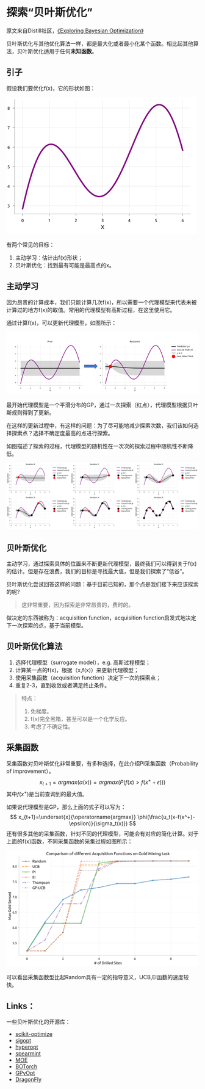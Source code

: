 # 探索“贝叶斯优化”

原文来自Distill社区，[《Exploring Bayesian Optimization》](https://distill.pub/2020/bayesian-optimization/)

贝叶斯优化与其他优化算法一样，都是最大化或者最小化某个函数。相比起其他算法，贝叶斯优化适用于任何**未知函数**。

## 引子

假设我们要优化f(x)，它的形状如图：

![image-20220504132422117](%E6%8E%A2%E7%B4%A2%E2%80%9C%E8%B4%9D%E5%8F%B6%E6%96%AF%E4%BC%98%E5%8C%96%E2%80%9D.assets/image-20220504132422117.png)

有两个常见的目标：

1. 主动学习：估计出f(x)形状；
2. 贝叶斯优化：找到最有可能是最高点的x。

## 主动学习

因为昂贵的计算成本，我们只能计算几次f(x)，所以需要一个代理模型来代表未被计算过的地方f(x)的取值。常用的代理模型有高斯过程，在这里使用它。

通过计算f(x)，可以更新代理模型，如图所示：

![image-20220504133037012](%E6%8E%A2%E7%B4%A2%E2%80%9C%E8%B4%9D%E5%8F%B6%E6%96%AF%E4%BC%98%E5%8C%96%E2%80%9D.assets/image-20220504133037012.png)

最开始代理模型是一个平滑分布的GP，通过一次探索（红点），代理模型根据贝叶斯规则得到了更新。

在这样的更新过程中，有这样的问题：为了尽可能地减少探索次数，我们该如何选择探索点？选择不确定度最高的点进行探索。

如图描述了探索的过程，代理模型的随机性在一次次的探索过程中随机性不断降低。

![image-20220504133915384](%E6%8E%A2%E7%B4%A2%E2%80%9C%E8%B4%9D%E5%8F%B6%E6%96%AF%E4%BC%98%E5%8C%96%E2%80%9D.assets/image-20220504133915384.png)

## 贝叶斯优化

主动学习，通过探索具体的位置来不断更新代理模型，最终我们可以得到关于f(x)的估计。但是存在浪费，我们的目标是寻找最大值，但是我们探索了“低谷”。

贝叶斯优化尝试回答这样的问题：基于目前已知的，那个点是我们接下来应该探索的呢? 

> 这非常重要，因为探索是非常昂贵的，费时的。

做决定的东西被称为：acquisition function，acquisition function启发式地决定下一次探索的点，基于当前模型。

## 贝叶斯优化算法

1. 选择代理模型（surrogate model），e.g. 高斯过程模型；
2. 计算某一点的f(x)，根据（x,f(x)）来更新代理模型；
3. 使用采集函数（acquisition function）决定下一次的探索点；
4. 重复2-3，直到收敛或者满足终止条件。

> 特点：
>
> 1. 免梯度。
> 2. f(x)完全黑箱，甚至可以是一个化学反应。
> 3. 考虑了不确定性。

## 采集函数

采集函数对贝叶斯优化非常重要，有多种选择，在此介绍PI采集函数（Probability of improvement）。
$$
x_{t+1}=argmax(\alpha(x))=argmax(P(f(x)>f(x^++\epsilon)))
$$
其中$f(x^+)$是当前查询到的最大值。

如果说代理模型是GP，那么上面的式子可以写为：
$$
x_{t+1}=\underset{x}{\operatorname{argmax}} \phi(\frac{u_t(x-f(x^+)-\epsilon)}{\sigma_t(x)})
$$
还有很多其他的采集函数，针对不同的代理模型，可能会有对应的简化计算。对于上面的f(x)函数，不同采集函数的采集过程如图所示：

![comp](%E6%8E%A2%E7%B4%A2%E2%80%9C%E8%B4%9D%E5%8F%B6%E6%96%AF%E4%BC%98%E5%8C%96%E2%80%9D.assets/comp.svg)

可以看出采集函数型比起Random具有一定的指导意义，UCB,EI函数的速度较快。

## Links：

一些贝叶斯优化的开源库：

- [scikit-optimize](https://scikit-optimize.github.io/) 
- [sigopt](https://app.sigopt.com/docs/overview/python)
- [hyperopt](http://hyperopt.github.io/hyperopt/)
- [spearmint](https://github.com/HIPS/Spearmint)
- [MOE](https://github.com/Yelp/MOE)
- [BOTorch](https://botorch.org/tutorials/)
- [GPyOpt](https://github.com/SheffieldML/GPyOpt)
- [DragonFly](https://github.com/dragonfly/dragonfly)